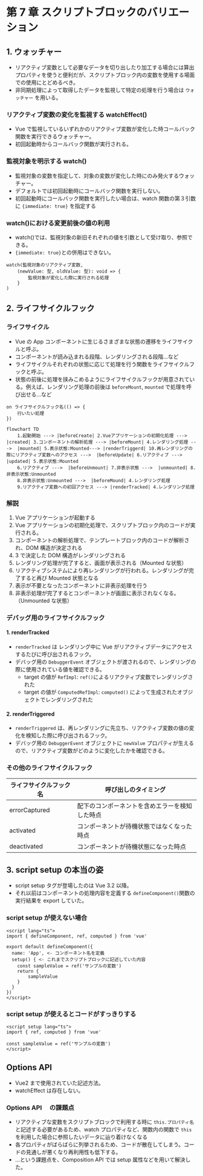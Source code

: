 # 第 7 章 スクリプトブロックのバリエーション

## 1. ウォッチャー

- リアクティブ変数として必要なデータを切り出したり加工する場合には算出プロパティを使うと便利だが、スクリプトブロック内の変数を使用する場面での使用にとどめるべき。
- 非同期処理によって取得したデータを監視して特定の処理を行う場合は `ウォッチャー` を用いる。

### リアクティブ変数の変化を監視する watchEffect()

- Vue で監視しているいずれかのリアクティブ変数が変化した時コールバック関数を実行できるウォッチャー。
- 初回起動時からコールバック関数が実行される。

### 監視対象を明示する watch()

- 監視対象の変数を指定して、対象の変数が変化した時にのみ発火するウォッチャー。
- デフォルトでは初回起動時にコールバック関数を実行しない。
- 初回起動時にコールバック関数を実行したい場合は、watch 関数の第３引数に `{immediate: true}` を指定する

### watch()における変更前後の値の利用

- watch()では、監視対象の新旧それぞれの値を引数として受け取り、参照できる。
- `{immediate: true}`との併用はできない。

```
watch(監視対象のリアクティブ変数,
    (newValue: 型, oldValue: 型): void => {
        監視対象が変化した際に実行される処理
    }
)
```

## 2. ライフサイクルフック

### ライフサイクル

- Vue の App コンポーネントに生じるさまざまな状態の遷移をライフサイクルと呼ぶ。
- コンポーネントが読み込まれる段階、レンダリングされる段階…など
- ライフサイクルそれぞれの状態に応じて処理を行う関数をライフサイクルフックと呼ぶ。
- 状態の前後に処理を挟みこめるようにライフサイクルフックが用意されている。例えば、レンダリング処理の前後は `beforeMount`, `mounted` で処理を呼び出せる…など

```
on ライフサイクルフック名(() => {
    行いたい処理
})
```

```mermaid
flowchart TD
    1.起動開始 ---> |beforeCreate| 2.Vueアプリケーションの初期化処理 ---> |created| 3.コンポーネントの解析処理 ---> |beforeMount| 4.レンダリング処理 --->  |mounted| 5.表示状態:Mounted---> |renderTriggerd| 10.再レンダリングの際にリアクティブ変数へのアクセス --->  |beforeUpdate| 6.リアクティブ --->  |updated| 5.表示状態:Mounted
    6.リアクティブ --->  |beforeUnmount| 7.非表示状態 --->  |unmounted| 8.非表示状態:Unmounted
    8.非表示状態:Unmounted --->  |beforeMound| 4.レンダリング処理
    9.リアクティブ変数への初回アクセス ---> |renderTracked| 4.レンダリング処理

```

### 解説

1. Vue アプリケーションが起動する
1. Vue アプリケーションの初期化処理で、スクリプトブロック内のコードが実行される。
1. コンポーネントの解析処理で、テンプレートブロック内のコードが解析され、DOM 構造が決定される
1. 3 で決定した DOM 構造がレンダリングされる
1. レンダリング処理が完了すると、画面が表示される（Mounted な状態）
1. リアクティブシステムにより再レンダリングが行われる。レンダリングが完了すると再び Mounted 状態となる
1. 表示が不要となったコンポーネントに非表示処理を行う
1. 非表示処理が完了するとコンポーネントが画面に表示されなくなる。（Unmounted な状態）

### デバッグ用のライフサイクルフック

#### 1. renderTracked

- `renderTracked` は レンダリング中に Vue がリアクティブデータにアクセスするたびに呼び出されるフック。
- デバッグ用の `DebuggerEvent` オブジェクトが渡されるので、レンダリングの際に使用されている値を確認できる。
  - target の値が `RefImpl`: `ref()`によるリアクティブ変数でレンダリングされた
  - target の値が `ComputedRefImpl`: `computed()` によって生成されたオブジェクトでレンダリングされた

#### 2. renderTriggered

- `renderTriggered` は、再レンダリングに先立ち、リアクティブ変数の値の変化を検知した際に呼び出されるフック。
- デバッグ用の `DebuggerEvent` オブジェクトに `newValue` プロパティが生えるので、リアクティブ変数がどのように変化したかを確認できる。

### その他のライフサイクルフック

| ライフサイクルフック名 | 呼び出しのタイミング                           |
| ---------------------- | ---------------------------------------------- |
| errorCaptured          | 配下のコンポーネントを含めエラーを検知した時点 |
| activated              | コンポーネントが待機状態ではなくなった時点     |
| deactivated            | コンポーネントが待機状態になった時点           |

## 3. script setup の本当の姿

- script setup タグが登場したのは Vue 3.2 以降。
- それ以前はコンポーネントの処理内容を定義する `defineComponent()`関数の実行結果を export していた。

### script setup が使えない場合

```
<script lang="ts">
import { defineComponent, ref, computed } from 'vue'

export default defineComponent({
  name: 'App', <- コンポーネント名を定義
  setup() { <- これまでスクリプトブロックに記述していた内容
    const sampleValue = ref('サンプルの変数')
    return {
        sampleValue
    }
  }
})
</script>
```

### script setup が使えるとコードがすっきりする

```
<script setup lang="ts">
import { ref, computed } from 'vue'

const sampleValue = ref('サンプルの変数')
</script>
```

## Options API

- Vue2 まで使用されていた記述方法。
- watchEffect は存在しない。

### Options API 　の課題点

- リアクティブな変数をスクリプトブロックで利用する時に `this.プロパティ名` と記述する必要があるため、watch プロパティなど、関数内の関数で `this` を利用した場合に参照したいデータに辿り着けなくなる
- 各プロパティがばらばらに列挙されるため、コードが散在してしまう。コードの見通しが悪くなり再利用性も低下する。
- …という課題点を、Composition API では setup 属性などを用いて解決した。
